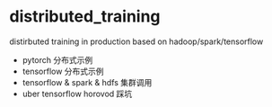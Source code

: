 # distributed_training
distirbuted training in production based on hadoop/spark/tensorflow

- pytorch 分布式示例
- tensorflow 分布式示例
- tensorflow & spark & hdfs 集群调用
- uber tensorflow horovod 踩坑
